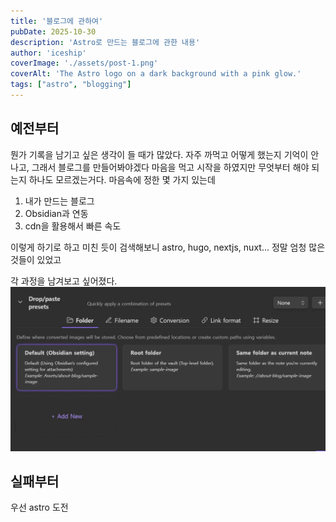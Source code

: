 ```yaml
---
title: '블로그에 관하여'
pubDate: 2025-10-30
description: 'Astro로 만드는 블로그에 관한 내용'
author: 'iceship'
coverImage: './assets/post-1.png'
coverAlt: 'The Astro logo on a dark background with a pink glow.'
tags: ["astro", "blogging"]
---
```

## 예전부터
뭔가 기록을 남기고 싶은 생각이 들 때가 많았다.
자주 까먹고 어떻게 했는지 기억이 안 나고,
그래서 블로그를 만들어봐야겠다 마음을 먹고
시작을 하였지만 무엇부터 해야 되는지 하나도 모르겠는거다.
마음속에 정한 몇 가지 있는데
1. 내가 만드는 블로그
2. Obsidian과 연동
3. cdn을 활용해서 빠른 속도

이렇게 하기로 하고 미친 듯이 검색해보니
astro, hugo, nextjs, nuxt...
정말 엄청 많은 것들이 있었고

각 과정을 남겨보고 싶어졌다.
![](./assets/about-blog-1761801805806.webp)
## 실패부터

우선 astro 도전
